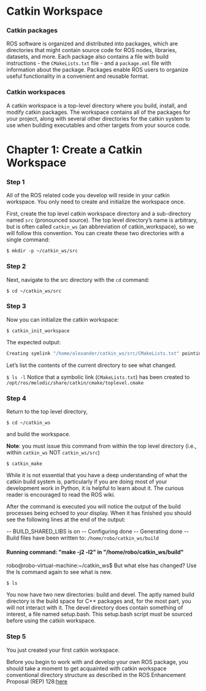 # Catkin Workspace

### Catkin packages
ROS software is organized and distributed into packages, which are directories that might contain source code for ROS nodes, libraries, datasets, and more. Each package also contains a file with build instructions - the `CMakeLists.txt` file - and a `package.xml` file with information about the package. Packages enable ROS users to organize useful functionality in a convenient and reusable format.

### Catkin workspaces
A catkin workspace is a top-level directory where you build, install, and modify catkin packages. The workspace contains all of the packages for your project, along with several other directories for the catkin system to use when building executables and other targets from your source code.

# Chapter 1: Create a Catkin Workspace

### Step 1
All of the ROS related code you develop will reside in your catkin workspace. You only need to create and initialize the workspace once.

First, create the top level catkin workspace directory and a sub-directory named `src` (pronounced source). The top level directory’s name is arbitrary, but is often called `catkin_ws` (an abbreviation of catkin_workspace), so we will follow this convention. You can create these two directories with a single command:

`$ mkdir -p ~/catkin_ws/src`

### Step 2

Next, navigate to the src directory with the `cd` command:

`$ cd ~/catkin_ws/src`

### Step 3

Now you can initialize the catkin workspace:

`$ catkin_init_workspace`

The expected output:

```bash
Creating symlink "/home/alexander/catkin_ws/src/CMakeLists.txt" pointing to "/opt/ros/melodic/share/catkin/cmake/toplevel.cmake"
```

Let’s list the contents of the current directory to see what changed.

`$ ls -l`
Notice that a symbolic link (`CMakeLists.txt`) has been created to `/opt/ros/melodic/share/catkin/cmake/toplevel.cmake`

### Step 4
Return to the top level directory,

`$ cd ~/catkin_ws`

and build the workspace.

**Note**: you must issue this command from within the top level directory (i.e., within `catkin_ws` NOT `catkin_ws/src`)

`$ catkin_make`

While it is not essential that you have a deep understanding of what the catkin build system is, particularly if you are doing most of your development work in Python, it is helpful to learn about it. The curious reader is encouraged to read the ROS wiki.

After the command is executed you will notice the output of the build processes being echoed to your display. When it has finished you should see the following lines at the end of the output:

-- BUILD_SHARED_LIBS is on
-- Configuring done
-- Generating done
-- Build files have been written to: `/home/robo/catkin_ws/build`

#### Running command: "make -j2 -l2" in "/home/robo/catkin_ws/build"

robo@robo-virtual-machine:~/catkin_ws$
But what else has changed? Use the ls command again to see what is new.

`$ ls`

You now have two new directories: build and devel. The aptly named build directory is the build space for C++ packages and, for the most part, you will not interact with it. The devel directory does contain something of interest, a file named setup.bash. This setup.bash script must be sourced before using the catkin workspace.

### Step 5
 You just created your first catkin workspace.

Before you begin to work with and develop your own ROS package, you should take a moment to get acquainted with catkin workspace conventional directory structure as described in the ROS Enhancement Proposal (REP) 128:[here](http://www.ros.org/reps/rep-0128.html)
